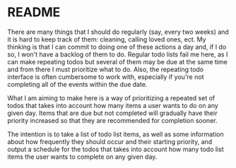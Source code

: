 README
======

There are many things that I should do regularly (say, every two weeks) and it is hard to keep track of them: cleaning, calling loved ones, ect. My thinking is that I can commit to doing one of these actions a day and, if I do so, I won't have a backlog of them to do. Regular todo lists fail me here, as I can make repeating todos but several of them may be due at the same time and from there I must prioritize what to do. Also, the repeating todo interface is often cumbersome to work with, especially if you're not completing all of the events within the due date.

What I am aiming to make here is a way of prioritizing a repeated set of todos that takes into account how many items a user wants to do on any given day.  Items that are due but not completed will gradually have their priority increased so that they are recommended for completion sooner.

The intention is to take a list of todo list items, as well as some information about how frequently they should occur and their starting priority, and output a schedule for the todos that takes into account how many todo list items the user wants to complete on any given day.
